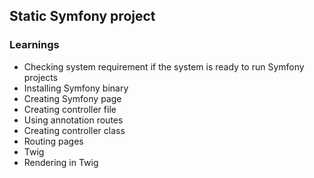 ## Static Symfony project

### Learnings

- Checking system requirement if the system is ready to run Symfony projects
- Installing Symfony binary
- Creating Symfony page
- Creating controller file
- Using annotation routes
- Creating controller class
- Routing pages
- Twig
- Rendering in Twig
